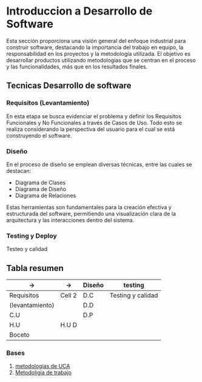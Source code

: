 # Introduccion a Desarrollo de Software

Esta sección proporciona una visión general del enfoque industrial para construir software, destacando la importancia del trabajo en equipo, la responsabilidad en los proyectos y la metodología utilizada. El objetivo es desarrollar productos utilizando metodologías que se centran en el proceso y las funcionalidades, más que en los resultados finales.

## Tecnicas Desarrollo de software

### Requisitos (Levantamiento)

En esta etapa se busca evidenciar el problema y definir los Requisitos Funcionales y No Funcionales a través de Casos de Uso. Todo esto se realiza considerando la perspectiva del usuario para el cual se está construyendo el software.

### Diseño

En el proceso de diseño se emplean diversas técnicas, entre las cuales se destacan:

- Diagrama de Clases
- Diagrama de Diseño
- Diagrama de Relaciones

Estas herramientas son fundamentales para la creación efectiva y estructurada del software, permitiendo una visualización clara de la arquitectura y las interacciones dentro del sistema.


### Testing y Deploy
Testeo y calidad

## Tabla resumen
| ->                | ->        | Diseño | testing  |
|----------         |---------- |----------|----------|
| Requisitos        | Cell 2    | D.C   | Testing y calidad     |
| (levantamiento)   |           | D.D   |                       |
| C.U               |           | D.P   |                       |
| H.U               | H.U D     |       |                       |
| Boceto            |           |       |                       |



### Bases

1. [metodologias de UCA](https://repositorio.uca.edu.ar/bitstream/123456789/522/1/metodologias-desarrollo-software.pdf)
2. [Metodoligia de trabajo](https://aws.amazon.com/es/what-is/scrum/)
